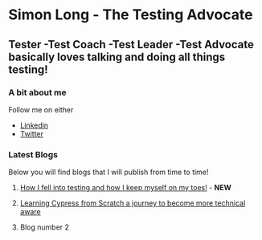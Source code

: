# Simon Long - The Testing Advocate

## Tester -Test Coach -Test Leader -Test Advocate  basically loves talking and doing all things testing!

### A bit about me

 Follow me on either
* [Linkedin](https://www.linkedin.com/in/simonlongtester)
* [Twitter](https://twitter.com/simonlongtester)


### Latest Blogs

Below you will find blogs that I will publish from time to time!  

1. [How I fell into testing and how I keep myself on my toes!](blog2) - <B>NEW</B>

2. [Learning Cypress from Scratch  a journey to become more technical aware](blog1)

3. Blog number 2


